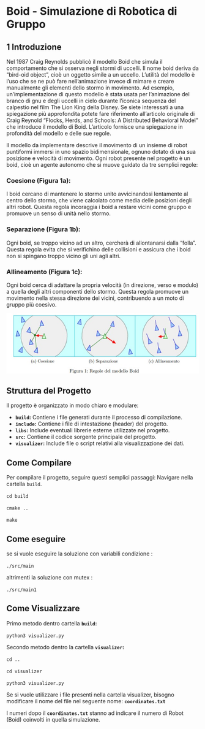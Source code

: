 # Boid - Simulazione di Robotica di Gruppo

## 1 Introduzione

Nel 1987 Craig Reynolds pubblicò il modello Boid che simula il comportamento che si osserva negli stormi di uccelli. Il nome boid deriva da “bird-oid object”, cioè un oggetto simile a un uccello. L’utilità del modello è l’uso che se ne può fare nell’animazione invece di mimare e creare manualmente gli elementi dello stormo in movimento. Ad esempio, un’implementazione di questo modello è stata usata per l’animazione del branco di gnu e degli uccelli in cielo durante l’iconica sequenza del calpestio nel film The Lion King della Disney. Se siete interessati a una spiegazione più approfondita potete fare riferimento all’articolo originale di Craig Reynold “Flocks, Herds, and Schools: A Distributed Behavioral Model” che introduce il modello di Boid. L’articolo fornisce una spiegazione in profondità del modello e delle sue regole.

Il modello da implementare descrive il movimento di un insieme di robot puntiformi immersi in uno spazio bidimensionale, ognuno dotato di una sua posizione e velocità di movimento. Ogni robot presente nel progetto è un boid, cioè un agente autonomo che si muove guidato da tre semplici regole:

### Coesione (Figura 1a):
I boid cercano di mantenere lo stormo unito avvicinandosi lentamente al centro dello stormo, che viene calcolato come media delle posizioni degli
altri robot. Questa regola incoraggia i boid a restare vicini come gruppo e promuove un senso di unità nello stormo.
### Separazione (Figura 1b): 
Ogni boid, se troppo vicino ad un altro, cercherà di allontanarsi dalla “folla”. Questa regola evita che si verifichino delle collisioni e assicura che i boid non si spingano troppo vicino gli uni agli altri.
### Allineamento (Figura 1c): 
Ogni boid cerca di adattare la propria velocità (in direzione, verso e modulo) a quella degli altri componenti dello stormo. Questa regola promuove un movimento nella stessa direzione dei vicini, contribuendo a un moto di gruppo più coesivo.

<div align="center">
  <img src="https://github.com/Brook06/Boid/blob/main/images/Regole%20del%20modello%20Boid.jpeg" alt="Test Image">
</div>

## Struttura del Progetto

Il progetto è organizzato in modo chiaro e modulare:

- **`build`:** Contiene i file generati durante il processo di compilazione.
- **`include`:** Contiene i file di intestazione (header) del progetto.
- **`libs`:** Include eventuali librerie esterne utilizzate nel progetto.
- **`src`:** Contiene il codice sorgente principale del progetto.
- **`visualizer`:** Include file o script relativi alla visualizzazione dei dati.

## Come Compilare

Per compilare il progetto, seguire questi semplici passaggi:
Navigare nella cartella `build`.

   `cd build`

   `cmake ..`

   `make`


## Come eseguire

se si vuole eseguire la soluzione con variabili condizione :

   `./src/main`

altrimenti la soluzione con mutex :

   `./src/main1`

## Come Visualizzare

Primo metodo dentro cartella **`build`:**
  
  `python3 visualizer.py`

Secondo metodo dentro la cartella **`visualizer`:**

   `cd ..`

   `cd visualizer`

   `python3 visualizer.py`

Se si vuole utilizzare i file presenti nella cartella visualizer, bisogno modificare il nome del file nel seguente nome:
  **`coordinates.txt`**
  
I numeri dopo il  **`coordinates.txt`** stanno ad indicare il numero di Robot (Boid) coinvolti in quella simulazione.
